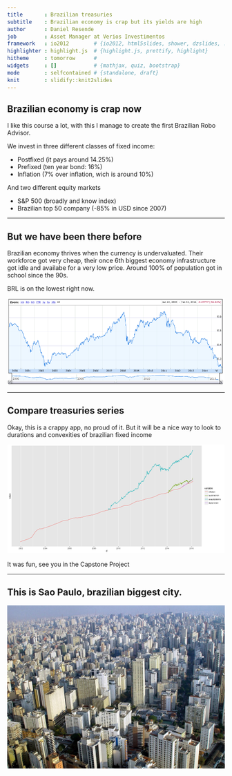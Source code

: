 ```yaml
---
title       : Brazilian treasuries
subtitle    : Brazilian economy is crap but its yields are high
author      : Daniel Resende
job         : Asset Manager at Verios Investimentos
framework   : io2012        # {io2012, html5slides, shower, dzslides, ...}
highlighter : highlight.js  # {highlight.js, prettify, highlight}
hitheme     : tomorrow      # 
widgets     : []            # {mathjax, quiz, bootstrap}
mode        : selfcontained # {standalone, draft}
knit        : slidify::knit2slides
---
```


## Brazilian economy is crap now
I like this course a lot, with this I manage to create the first Brazilian Robo Advisor.

We invest in three different classes of fixed income:
- Postfixed (it pays around 14.25%)
- Prefixed (ten year bond: 16%)
- Inflation (7% over inflation, wich is around 10%)

And two different equity markets
- S&P 500 (broadly and know index)
- Brazilian top 50 company (-85% in USD since 2007)

---

## But we have been there before

Brazilian economy thrives when the currency is undervaluated. Their workforce got very cheap, their once 6th biggest economy infrastructure got idle and availabe for a very low price. Around 100% of population got in school since the 90s.

BRL is on the lowest right now.

![crap currency](assets/img/brl.png)

---

## Compare treasuries series

Okay, this is a crappy app, no proud of it.
But it will be a nice way to look to durations and convexities of brazilian fixed income

![plot of chunk unnamed-chunk-1](assets/fig/unnamed-chunk-1-1.png)

It was fun, see you in the Capstone Project

---

## This is Sao Paulo, brazilian biggest city.

![Sao Paulo](assets/img/sao-paulo.jpg)


